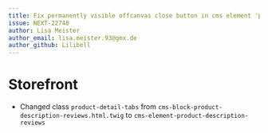 ```yaml
---
title: Fix permanently visible offcanvas close button in cms element 'product description reviews'
issue: NEXT-22748
author: Lisa Meister
author_email: lisa.meister.93@gmx.de
author_github: Lilibell
---
```


# Storefront
* Changed class `product-detail-tabs` from `cms-block-product-description-reviews.html.twig` to `cms-element-product-description-reviews`

